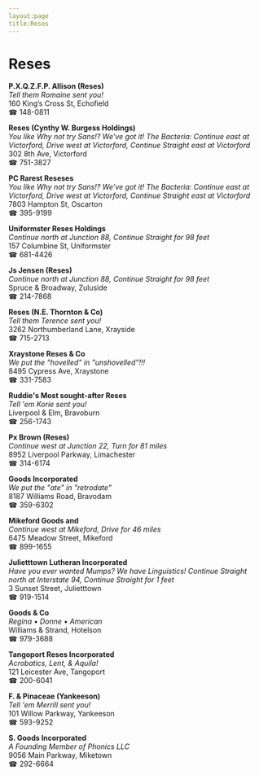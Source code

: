 ```yaml
---
layout:page
title:Reses
---
```

# Reses

**P.X.Q.Z.F.P. Allison (Reses)**  
_Tell them Romaine sent you!_  
160 King’s Cross St, Echofield  
☎ 148-0811



**Reses (Cynthy W. Burgess Holdings)**  
_You like Why not try Sans!? We've got it! 
The Bacteria: Continue east at Victorford, Drive west at Victorford, Continue Straight east at Victorford_  
302 8th Ave, Victorford  
☎ 751-3827



**PC Rarest Reseses**  
_You like Why not try Sans!? We've got it! 
The Bacteria: Continue east at Victorford, Drive west at Victorford, Continue Straight east at Victorford_  
7803 Hampton St, Oscarton  
☎ 395-9199



**Uniformster Reses Holdings**  
_Continue north at Junction 88, Continue Straight for 98 feet_  
157 Columbine St, Uniformster  
☎ 681-4426



**Js Jensen (Reses)**  
_Continue north at Junction 88, Continue Straight for 98 feet_  
Spruce & Broadway, Zuluside  
☎ 214-7868



**Reses (N.E. Thornton & Co)**  
_Tell them Terence sent you!_  
3262 Northumberland Lane, Xrayside  
☎ 715-2713



**Xraystone Reses & Co**  
_We put the "hovelled" in "unshovelled"!!!_  
8495 Cypress Ave, Xraystone  
☎ 331-7583



**Ruddie's Most sought-after Reses**  
_Tell 'em Korie sent you!_  
Liverpool & Elm, Bravoburn  
☎ 256-1743



**Px Brown (Reses)**  
_Continue west at Junction 22, Turn for 81 miles_  
8952 Liverpool Parkway, Limachester  
☎ 314-6174



**Goods Incorporated**  
_We put the "ate" in "retrodate"_  
8187 Williams Road, Bravodam  
☎ 359-6302



**Mikeford Goods and**  
_Continue west at Mikeford, Drive for 46 miles_  
6475 Meadow Street, Mikeford  
☎ 899-1655



**Julietttown Lutheran Incorporated**  
_Have you ever wanted Mumps? We have Linguistics! 
Continue Straight north at Interstate 94, Continue Straight for 1 feet_  
3 Sunset Street, Julietttown  
☎ 919-1514



**Goods & Co**  
_Regina • Donne • American_  
Williams & Strand, Hotelson  
☎ 979-3688



**Tangoport Reses Incorporated**  
_Acrobatics, Lent, & Aquila!_  
121 Leicester Ave, Tangoport  
☎ 200-6041



**F. & Pinaceae (Yankeeson)**  
_Tell 'em Merrill sent you!_  
101 Willow Parkway, Yankeeson  
☎ 593-9252



**S. Goods Incorporated**  
_A Founding Member of Phonics LLC_  
9056 Main Parkway, Miketown  
☎ 292-6664



